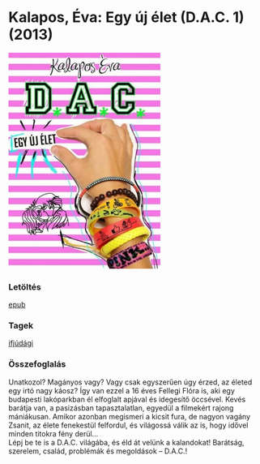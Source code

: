 # <a name="id_1597">Kalapos, Éva: Egy új élet (D.A.C. 1) (2013)</a>
<img src="https://github.com/BercziSandor/calibre_lib/raw/main/libs/main/Kalapos%2C%20Eva/Egy%20uj%20elet%20%281597%29/cover.jpg" alt="cover" width="300"/>

### Letöltés
[epub](https://github.com/BercziSandor/calibre_lib/raw/main/libs/main/Kalapos%2C%20Eva/Egy%20uj%20elet%20%281597%29/Egy%20uj%20elet%20-%20Kalapos%2C%20Eva.epub)

### Tagek
[ifjúdági](https://github.com/berczisandor/calibre_lib/libs/main/_details/_tags/ifjúdági.md)

### Összefoglalás
<div>
<p>Unatkozol? Magányos vagy? Vagy csak egyszerűen úgy érzed, az életed egy irtó nagy káosz? Így van ezzel a 16 éves Fellegi Flóra is, aki egy budapesti lakóparkban él elfoglalt apjával és idegesítő öccsével. Kevés barátja van, a pasizásban tapasztalatlan, egyedül a filmekért rajong mániákusan. Amikor azonban megismeri a kicsit fura, de nagyon vagány Zsanit, az élete fenekestül felfordul, és világossá válik az is, hogy idővel minden titokra fény derül…<br>Lépj be te is a D.A.C. világába, és éld át velünk a kalandokat! Barátság, szerelem, család, problémák és megoldások – D.A.C.!</p></div>


